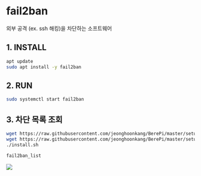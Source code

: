 # fail2ban

외부 공격 (ex. ssh 해킹)을 차단하는 소프트웨어



## 1. INSTALL

```bash
apt update
sudo apt install -y fail2ban
```



## 2. RUN

```bash
sudo systemctl start fail2ban
```



## 3. 차단 목록 조회

```bash
wget https://raw.githubusercontent.com/jeonghoonkang/BerePi/master/setup/fail2ban/fail2ban_listr/docker_compose.md
wget https://raw.githubusercontent.com/jeonghoonkang/BerePi/master/setup/fail2ban/install.sh
./install.sh
```


```bash
fail2ban_list
```

<img src="https://user-images.githubusercontent.com/4587330/210972256-8eab6bba-3813-42d5-8fc9-4d9043f111a1.png" />
